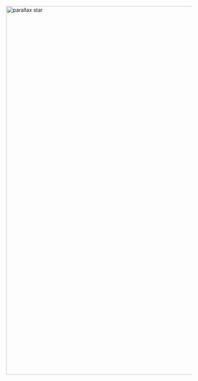 <img width="1000" alt="parallax star" src="https://user-images.githubusercontent.com/59449120/137630113-e33203df-8005-4765-b316-9f8886c288a1.png">
